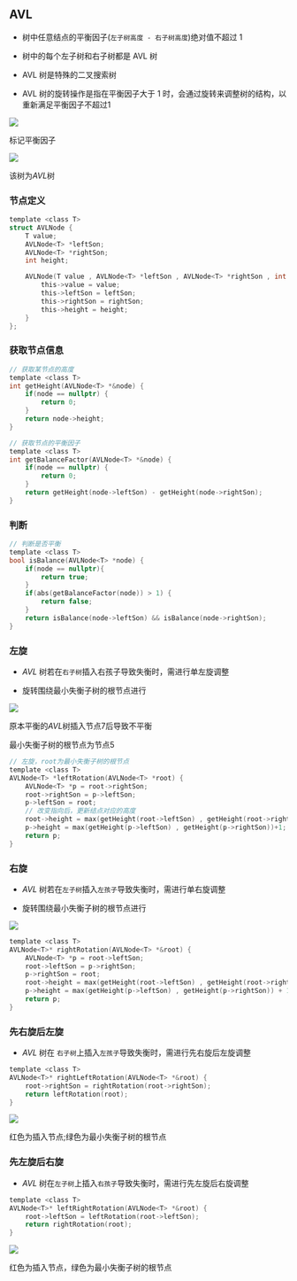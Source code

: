 ## AVL

- 树中任意结点的平衡因子(`左子树高度 - 右子树高度`)绝对值不超过 1

- 树中的每个左子树和右子树都是 AVL 树

- AVL 树是特殊的二叉搜索树

- AVL 树的旋转操作是指在平衡因子大于 $1$ 时，会通过旋转来调整树的结构，以重新满足平衡因子不超过$1$

![](https://cdn.hurra.ltd/img/2022-3-26-2311.svg)

标记平衡因子

![](https://cdn.hurra.ltd/img/2022-3-26-2313.svg)

该树为$AVL$树


### 节点定义

```c
template <class T>
struct AVLNode {
    T value;
    AVLNode<T> *leftSon;
    AVLNode<T> *rightSon;
    int height;

    AVLNode(T value , AVLNode<T> *leftSon , AVLNode<T> *rightSon , int height){
        this->value = value;
        this->leftSon = leftSon;
        this->rightSon = rightSon;
        this->height = height;
    }
};
```


### 获取节点信息

```c
// 获取某节点的高度
template <class T>
int getHeight(AVLNode<T> *&node) {
    if(node == nullptr) {
        return 0;
    }
    return node->height;
}

// 获取节点的平衡因子
template <class T>
int getBalanceFactor(AVLNode<T> *&node) {
    if(node == nullptr) {
        return 0;
    }
    return getHeight(node->leftSon) - getHeight(node->rightSon);
}
```


### 判断

```c
// 判断是否平衡
template <class T>
bool isBalance(AVLNode<T> *node) {
    if(node == nullptr){
        return true;
    }
    if(abs(getBalanceFactor(node)) > 1) {
        return false;
    }
    return isBalance(node->leftSon) && isBalance(node->rightSon);
}
```


### 左旋

- $AVL$ 树若在`右子树`插入右孩子导致失衡时，需进行单左旋调整

- 旋转围绕最小失衡子树的根节点进行

![](https://cdn.hurra.ltd/img/2022-3-26-2325.svg)

原本平衡的$AVL$树插入节点$7$后导致不平衡

最小失衡子树的根节点为节点$5$

```c
// 左旋，root为最小失衡子树的根节点
template <class T>
AVLNode<T> *leftRotation(AVLNode<T> *root) {
    AVLNode<T> *p = root->rightSon;
    root->rightSon = p->leftSon;
    p->leftSon = root;
    // 改变指向后，更新结点对应的高度
    root->height = max(getHeight(root->leftSon) , getHeight(root->rightSon)) + 1;
    p->height = max(getHeight(p->leftSon) , getHeight(p->rightSon))+1;
    return p;
}
```


### 右旋

- $AVL$ 树若在`左子树`插入`左孩子`导致失衡时，需进行单右旋调整

- 旋转围绕最小失衡子树的根节点进行

![](https://cdn.hurra.ltd/img/2022-3-26-2336.svg)

```c
template <class T>
AVLNode<T>* rightRotation(AVLNode<T> *&root) {
    AVLNode<T> *p = root->leftSon;
    root->leftSon = p->rightSon;
    p->rightSon = root;
    root->height = max(getHeight(root->leftSon) , getHeight(root->rightSon)) + 1;
    p->height = max(getHeight(p->leftSon) , getHeight(p->rightSon)) + 1;
    return p;
}
```


### 先右旋后左旋

- $AVL$ 树在 `右子树`上插入`左孩子`导致失衡时，需进行先右旋后左旋调整

```c
template <class T>
AVLNode<T>* rightLeftRotation(AVLNode<T> *&root) {
    root->rightSon = rightRotation(root->rightSon);
    return leftRotation(root);
}
```

![](https://cdn.hurra.ltd/img/2022-3-26-2354.svg)

红色为插入节点;绿色为最小失衡子树的根节点


### 先左旋后右旋

- $AVL$ 树在`左子树`上插入`右孩子`导致失衡时，需进行先左旋后右旋调整

```c
template <class T>
AVLNode<T>* leftRightRotation(AVLNode<T> *&root) {
    root->leftSon = leftRotation(root->leftSon);
    return rightRotation(root);
}
```

![](https://cdn.hurra.ltd/img/2022-3-27-0000.svg)

红色为插入节点，绿色为最小失衡子树的根节点


